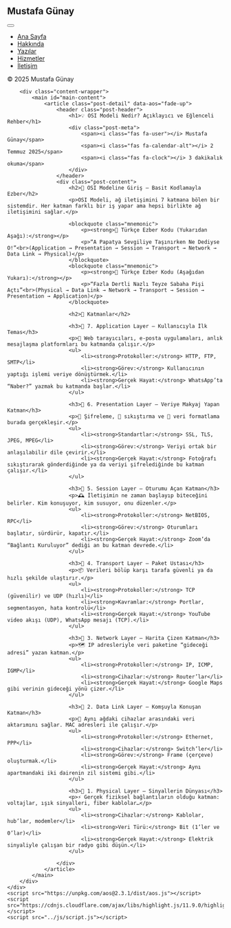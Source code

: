 <!DOCTYPE html>
<html lang="tr">
<head>
    <meta charset="UTF-8">
    <meta name="viewport" content="width=device-width, initial-scale=1.0">
    <title>OSI Modeli Nedir? - Mustafa Günay</title>
    <link rel="stylesheet" href="https://cdnjs.cloudflare.com/ajax/libs/font-awesome/6.5.2/css/all.min.css">
    <link rel="stylesheet" href="https://cdnjs.cloudflare.com/ajax/libs/highlight.js/11.9.0/styles/atom-one-dark.min.css">
    <link href="https://unpkg.com/aos@2.3.1/dist/aos.css" rel="stylesheet">
    <link rel="stylesheet" href="../css/style.css">
</head>
<body>
    <div class="main-layout">
        <aside class="sidebar" id="sidebar">
            <div class="sidebar-header"><h2 id="sidebar-blog-title">Mustafa Günay</h2><button class="close-sidebar-btn" id="close-sidebar-btn" aria-label="Menüyü kapat"><i class="fas fa-times"></i></button></div>
            <nav class="sidebar-nav">
                <ul>
                    <li class="nav-item"><a href="../index.html"><span class="icon"><i class="fas fa-home-alt"></i></span><span class="nav-text">Ana Sayfa</span></a></li>
                    <li class="nav-item"><a href="../about.html"><span class="icon"><i class="fas fa-user-secret"></i></span><span class="nav-text">Hakkında</span></a></li>
                    <li class="nav-item"><a href="../posts.html"><span class="icon"><i class="fas fa-file-alt"></i></span><span class="nav-text">Yazılar</span></a></li>
                    <li class="nav-item"><a href="../hizmetler.html"><span class="icon"><i class="fas fa-briefcase"></i></span><span class="nav-text">Hizmetler</span></a></li>
                    <li class="nav-item"><a href="../contact.html"><span class="icon"><i class="fas fa-paper-plane"></i></span><span class="nav-text">İletişim</span></a></li>
                </ul>
            </nav>
            <div class="sidebar-footer"><p>&copy; 2025 Mustafa Günay</p></div>
        </aside>
        <div class="mobile-menu-toggle" id="mobile-menu-toggle"><i class="fas fa-bars"></i></div>

        <div class="content-wrapper">
            <main id="main-content">
                <article class="post-detail" data-aos="fade-up">
                    <header class="post-header">
                        <h1>💡 OSI Modeli Nedir? Açıklayıcı ve Eğlenceli Rehber</h1>
                        <div class="post-meta">
                            <span><i class="fas fa-user"></i> Mustafa Günay</span>
                            <span><i class="fas fa-calendar-alt"></i> 2 Temmuz 2025</span>
                            <span><i class="fas fa-clock"></i> 3 dakikalık okuma</span>
                        </div>
                    </header>
                    <div class="post-content">
                        <h2>🚀 OSI Modeline Giriş — Basit Kodlamayla Ezber</h2>
                        <p>OSI Modeli, ağ iletişimini 7 katmana bölen bir sistemdir. Her katman farklı bir iş yapar ama hepsi birlikte ağ iletişimini sağlar.</p>

                        <blockquote class="mnemonic">
                            <p><strong>📌 Türkçe Ezber Kodu (Yukarıdan Aşağı):</strong></p>
                            <p>“A Papatya Sevgiliye Taşınırken Ne Dediyse O!”<br>(Application → Presentation → Session → Transport → Network → Data Link → Physical)</p>
                        </blockquote>
                        <blockquote class="mnemonic">
                            <p><strong>📌 Türkçe Ezber Kodu (Aşağıdan Yukarı):</strong></p>
                            <p>“Fazla Dertli Nazlı Teyze Sabaha Pişi Açtı”<br>(Physical → Data Link → Network → Transport → Session → Presentation → Application)</p>
                        </blockquote>

                        <h2>🧱 Katmanlar</h2>
                        
                        <h3>🔹 7. Application Layer — Kullanıcıyla İlk Temas</h3>
                        <p>💬 Web tarayıcıları, e-posta uygulamaları, anlık mesajlaşma platformları bu katmanda çalışır.</p>
                        <ul>
                            <li><strong>Protokoller:</strong> HTTP, FTP, SMTP</li>
                            <li><strong>Görev:</strong> Kullanıcının yaptığı işlemi veriye dönüştürmek.</li>
                            <li><strong>Gerçek Hayat:</strong> WhatsApp’ta “Naber?” yazmak bu katmanda başlar.</li>
                        </ul>

                        <h3>🔹 6. Presentation Layer — Veriye Makyaj Yapan Katman</h3>
                        <p>🔐 Şifreleme, 🔄 sıkıştırma ve 🎨 veri formatlama burada gerçekleşir.</p>
                        <ul>
                            <li><strong>Standartlar:</strong> SSL, TLS, JPEG, MPEG</li>
                            <li><strong>Görev:</strong> Veriyi ortak bir anlaşılabilir dile çevirir.</li>
                            <li><strong>Gerçek Hayat:</strong> Fotoğrafı sıkıştırarak gönderdiğinde ya da veriyi şifrelediğinde bu katman çalışır.</li>
                        </ul>

                        <h3>🔹 5. Session Layer — Oturumu Açan Katman</h3>
                        <p>🕰️ İletişimin ne zaman başlayıp biteceğini belirler. Kim konuşuyor, kim susuyor, onu düzenler.</p>
                        <ul>
                            <li><strong>Protokoller:</strong> NetBIOS, RPC</li>
                            <li><strong>Görev:</strong> Oturumları başlatır, sürdürür, kapatır.</li>
                            <li><strong>Gerçek Hayat:</strong> Zoom’da “Bağlantı Kuruluyor” dediği an bu katman devrede.</li>
                        </ul>

                        <h3>🔹 4. Transport Layer — Paket Ustası</h3>
                        <p>📦 Verileri bölüp karşı tarafa güvenli ya da hızlı şekilde ulaştırır.</p>
                        <ul>
                            <li><strong>Protokoller:</strong> TCP (güvenilir) ve UDP (hızlı)</li>
                            <li><strong>Kavramlar:</strong> Portlar, segmentasyon, hata kontrolü</li>
                            <li><strong>Gerçek Hayat:</strong> YouTube video akışı (UDP), WhatsApp mesajı (TCP).</li>
                        </ul>

                        <h3>🔹 3. Network Layer — Harita Çizen Katman</h3>
                        <p>🗺️ IP adresleriyle veri paketine “gideceği adresi” yazan katman.</p>
                        <ul>
                            <li><strong>Protokoller:</strong> IP, ICMP, IGMP</li>
                            <li><strong>Cihazlar:</strong> Router’lar</li>
                            <li><strong>Gerçek Hayat:</strong> Google Maps gibi verinin gideceği yönü çizer.</li>
                        </ul>

                        <h3>🔹 2. Data Link Layer — Komşuyla Konuşan Katman</h3>
                        <p>📡 Aynı ağdaki cihazlar arasındaki veri aktarımını sağlar. MAC adresleri ile çalışır.</p>
                        <ul>
                            <li><strong>Protokoller:</strong> Ethernet, PPP</li>
                            <li><strong>Cihazlar:</strong> Switch’ler</li>
                            <li><strong>Görev:</strong> Frame (çerçeve) oluşturmak.</li>
                            <li><strong>Gerçek Hayat:</strong> Aynı apartmandaki iki dairenin zil sistemi gibi.</li>
                        </ul>

                        <h3>🔹 1. Physical Layer — Sinyallerin Dünyası</h3>
                        <p>⚡ Gerçek fiziksel bağlantıların olduğu katman: voltajlar, ışık sinyalleri, fiber kablolar…</p>
                        <ul>
                            <li><strong>Cihazlar:</strong> Kablolar, hub’lar, modemler</li>
                            <li><strong>Veri Türü:</strong> Bit (1’ler ve 0’lar)</li>
                            <li><strong>Gerçek Hayat:</strong> Elektrik sinyaliyle çalışan bir radyo gibi düşün.</li>
                        </ul>

                    </div>
                </article>
            </main>
        </div>
    </div>
    <script src="https://unpkg.com/aos@2.3.1/dist/aos.js"></script>
    <script src="https://cdnjs.cloudflare.com/ajax/libs/highlight.js/11.9.0/highlight.min.js"></script>
    <script src="../js/script.js"></script>
</body>
</html>